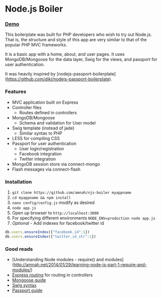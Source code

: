 Node.js Boiler
==========

### [Demo](http://njs-boiler.herokuapp.com/)

This boilerplate was built for PHP developers who wish to try out Node.js.
That is, the structure and style of this app are very similar to that of the
popular PHP MVC frameworks.

It is a basic app with a home, about, and user pages. It uses MongoDB/Mongoose
for the data layer, Swig for the views, and passport for user authentication.

It was heavily inspired by [nodejs-passport-boilerplate]
(https://github.com/diki/nodejs-passport-boilerplate).

### Features
* MVC application built on Express
* Controller files
    * Routes defined in controllers
* MongoDB/Mongoose
    * Schema and validation for User model
* Swig template (instead of jade)
    * Similar syntax to PHP
* LESS for compiling CSS
* Passport for user authentication
    * User login/registration
    * Facebook integration
    * Twitter integration
* MongoDB session store via connect-mongo
* Flash messages via connect-flash

### Installation
1. ```git clone https://github.com/amnah/njs-boiler myappname```
2. ```cd myappname && npm install```
3. ```nano config/config.js``` modify as desired
4. ```node app.js```
5. Open up browser to ```http://localhost:3000```
6. For specifying different environments ```NODE_ENV=production node app.js```
7. *Optional* - Add indexes for facebook/twitter id

```javascript
db.users.ensureIndex({"facebook.id":1})
db.users.ensureIndex({"twitter.id_str":1})
```

### Good reads
* [Understanding Node modules - require() and modules]
(http://amnah.net/2014/01/29/learning-node-js-part-1-require-and-modules/)
* [Express routing](http://expressjs.com/api.html#app.VERB)
for routing in controllers
* [Mongoose guide](http://mongoosejs.com/docs/guide.html)
* [Swig syntax](http://paularmstrong.github.io/swig/docs/#variables)
* [Passport guide](http://passportjs.org/guide)